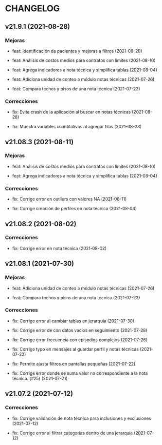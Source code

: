 # CHANGELOG

## v21.9.1 (2021-08-28)

### Mejoras 

- feat: Identificación de pacientes y mejoras a filtros (2021-08-20)

- feat: Análisis de costos medios para contratos con límites (2021-08-10)

- feat: Agrega indicadores a nota técnica y simplifica tablas (2021-08-04)

- feat: Adiciona unidad de conteo a módulo notas técnicas (2021-07-26)

- feat: Compara techos y pisos de una nota técnica (2021-07-23)

### Correcciones

- fix: Evita crash de la aplicación al buscar en notas técnicas (2021-08-28)

- fix: Muestra variables cuantitativas al agregar filas (2021-08-23)

## v21.08.3 (2021-08-11)

### Mejoras

- feat: Análisis de costos medios para contratos con límites (2021-08-10)

- feat: Agrega indicadores a nota técnica y simplifica tablas (2021-08-04)

### Correcciones

- fix: Corrige error en outliers con valores NA (2021-08-11)

- fix: Corrige creación de perfiles en nota técnica (2021-08-04)

## v21.08.2 (2021-08-02)

### Correcciones

- fix: Corrige error en nota técnica (2021-08-02)

## v21.08.1 (2021-07-30)

### Mejoras

- feat: Adiciona unidad de conteo a módulo notas técnicas (2021-07-26)

- feat: Compara techos y pisos de una nota técnica (2021-07-23)

### Correcciones

- fix: Corrige error al cambiar tablas en jerarquía (2021-07-30)

- fix: Corrige error de con datos vacíos en seguimiento (2021-07-28)

- fix: Corrige error frecuencia con episodios complejos (2021-07-26)

- fix: Corrige typo en mensajes al guardar perfil y notas técnicas (2021-07-22)

- fix: Permite ajusta filtros en pantallas pequeñas (2021-07-22)

- fix: Corrige error donde se suma valor no correspondiente a la nota técnica. (#25) (2021-07-21)

## v21.07.2 (2021-07-12)

### Correcciones

- fix: Corrige validación de nota técnica para inclusiones y exclusiones (2021-07-12)

- fix: Corrige error al filtrar categorías dentro de una jerarquía (2021-07-12)
